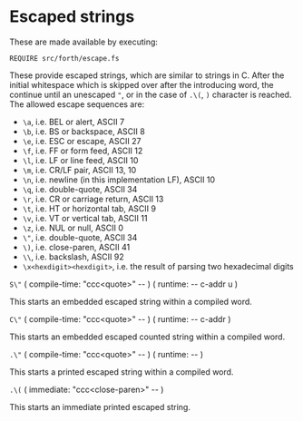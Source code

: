 # Escaped strings

These are made available by executing:

    REQUIRE src/forth/escape.fs

These provide escaped strings, which are similar to strings in C. After the initial whitespace which is skipped over after the introducing word, the continue until an unescaped `"`, or in the case of `.\(`, `)` character is reached. The allowed escape sequences are:

* `\a`, i.e. BEL or alert, ASCII 7
* `\b`, i.e. BS or backspace, ASCII 8
* `\e`, i.e. ESC or escape, ASCII 27
* `\f`, i.e. FF or form feed, ASCII 12
* `\l`, i.e. LF or line feed, ASCII 10
* `\m`, i.e. CR/LF pair, ASCII 13, 10
* `\n`, i.e. newline (in this implementation LF), ASCII 10
* `\q`, i.e. double-quote, ASCII 34
* `\r`, i.e. CR or carriage return, ASCII 13
* `\t`, i.e. HT or horizontal tab, ASCII 9
* `\v`, i.e. VT or vertical tab, ASCII 11
* `\z`, i.e. NUL or null, ASCII 0
* `\"`, i.e. double-quote, ASCII 34
* `\)`, i.e. close-paren, ASCII 41
* `\\`, i.e. backslash, ASCII 92
* `\x<hexdigit><hexdigit>`, i.e. the result of parsing two hexadecimal digits

`S\"` ( compile-time: "ccc\<quote>" -- ) ( runtime: -- c-addr u )

This starts an embedded escaped string within a compiled word.

`C\"` ( compile-time: "ccc\<quote>" -- ) ( runtime: -- c-addr )

This starts an embedded escaped counted string within a compiled word.

`.\"` ( compile-time: "ccc\<quote>" -- ) ( runtime: -- )

This starts a printed escaped string within a compiled word.

`.\(` ( immediate: "ccc\<close-paren>" -- )

This starts an immediate printed escaped string.